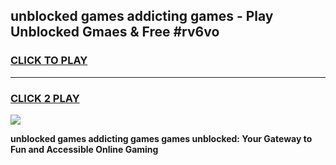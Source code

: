 
## unblocked games addicting games - Play Unblocked Gmaes & Free #rv6vo
<h3>
<a href="https://news.freeplayer.one?title=unblocked_games_addicting_games&ref=03M">CLICK TO PLAY</a></h3>
<hr>

<h3>
<a href="https://news.freeplayer.one?title=unblocked_games_addicting_games&ref=03M">CLICK 2 PLAY</a>
  
</h3>

<a href="https://news.freeplayer.one?title=unblocked_games_addicting_games&ref=03M"><img src="https://clearcache.store/games.png"></a>


**unblocked games addicting games games unblocked: Your Gateway to Fun and Accessible Online Gaming**
